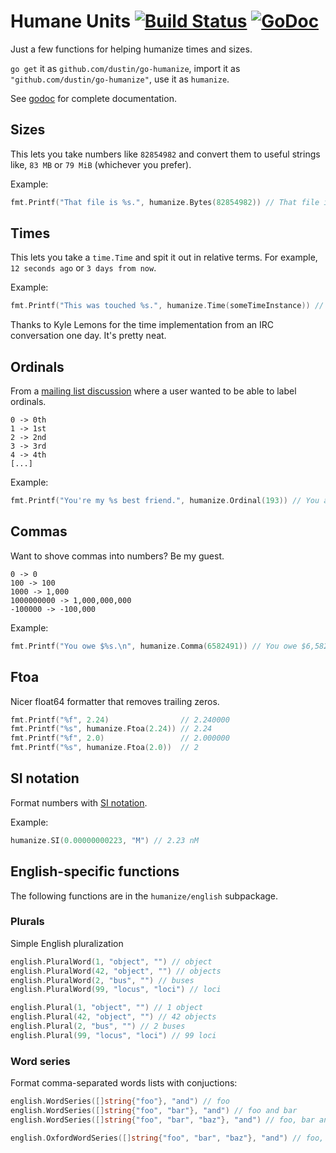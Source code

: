 # Humane Units [![Build Status](https://travis-ci.org/dustin/go-humanize.svg?branch=master)](https://travis-ci.org/dustin/go-humanize) [![GoDoc](https://godoc.org/github.com/dustin/go-humanize?status.svg)](https://godoc.org/github.com/dustin/go-humanize)

Just a few functions for helping humanize times and sizes.

`go get` it as `github.com/dustin/go-humanize`, import it as
`"github.com/dustin/go-humanize"`, use it as `humanize`.

See [godoc](https://godoc.org/github.com/dustin/go-humanize) for
complete documentation.

## Sizes

This lets you take numbers like `82854982` and convert them to useful
strings like, `83 MB` or `79 MiB` (whichever you prefer).

Example:

```go
fmt.Printf("That file is %s.", humanize.Bytes(82854982)) // That file is 83 MB.
```

## Times

This lets you take a `time.Time` and spit it out in relative terms.
For example, `12 seconds ago` or `3 days from now`.

Example:

```go
fmt.Printf("This was touched %s.", humanize.Time(someTimeInstance)) // This was touched 7 hours ago.
```

Thanks to Kyle Lemons for the time implementation from an IRC
conversation one day. It's pretty neat.

## Ordinals

From a [mailing list discussion][odisc] where a user wanted to be able
to label ordinals.

    0 -> 0th
    1 -> 1st
    2 -> 2nd
    3 -> 3rd
    4 -> 4th
    [...]

Example:

```go
fmt.Printf("You're my %s best friend.", humanize.Ordinal(193)) // You are my 193rd best friend.
```

## Commas

Want to shove commas into numbers? Be my guest.

    0 -> 0
    100 -> 100
    1000 -> 1,000
    1000000000 -> 1,000,000,000
    -100000 -> -100,000

Example:

```go
fmt.Printf("You owe $%s.\n", humanize.Comma(6582491)) // You owe $6,582,491.
```

## Ftoa

Nicer float64 formatter that removes trailing zeros.

```go
fmt.Printf("%f", 2.24)                // 2.240000
fmt.Printf("%s", humanize.Ftoa(2.24)) // 2.24
fmt.Printf("%f", 2.0)                 // 2.000000
fmt.Printf("%s", humanize.Ftoa(2.0))  // 2
```

## SI notation

Format numbers with [SI notation][sinotation].

Example:

```go
humanize.SI(0.00000000223, "M") // 2.23 nM
```

## English-specific functions

The following functions are in the `humanize/english` subpackage.

### Plurals

Simple English pluralization

```go
english.PluralWord(1, "object", "") // object
english.PluralWord(42, "object", "") // objects
english.PluralWord(2, "bus", "") // buses
english.PluralWord(99, "locus", "loci") // loci

english.Plural(1, "object", "") // 1 object
english.Plural(42, "object", "") // 42 objects
english.Plural(2, "bus", "") // 2 buses
english.Plural(99, "locus", "loci") // 99 loci
```

### Word series

Format comma-separated words lists with conjuctions:

```go
english.WordSeries([]string{"foo"}, "and") // foo
english.WordSeries([]string{"foo", "bar"}, "and") // foo and bar
english.WordSeries([]string{"foo", "bar", "baz"}, "and") // foo, bar and baz

english.OxfordWordSeries([]string{"foo", "bar", "baz"}, "and") // foo, bar, and baz
```

[odisc]: https://groups.google.com/d/topic/golang-nuts/l8NhI74jl-4/discussion
[sinotation]: http://en.wikipedia.org/wiki/Metric_prefix
